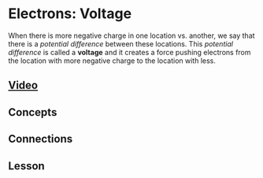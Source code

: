 # Electrons: Voltage
When there is more negative charge in one location vs. another, we say that there is a *potential difference* between these locations. This *potential difference* is called a **voltage** and it creates a force pushing electrons from the location with more negative charge to the location with less.

## [Video](https://vimeo.com/1000730032)

## Concepts

## Connections

## Lesson
